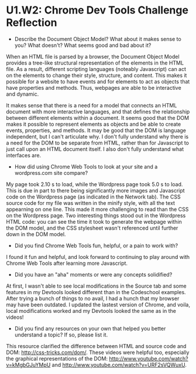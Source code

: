 # U1.W2: Chrome Dev Tools Challenge Reflection

* Describe the Document Object Model? What about it makes sense to you? What doesn't? What seems good and bad about it?

When an HTML file is parsed by a browser, the Document Object Model provides a tree-like structural representation of the elements in the HTML file. As a result, different scripting languages (noteably Javascript) can act on the elements to change their style, structure, and content. This makes it possible for a website to have events and for elements to act as objects that have properties and methods. Thus, webpages are able to be interactive and dynamic. 

It makes sense that there is a need for a model that connects an HTML document with more interactive languages, and that defines the relationship between different elements within a document. It seems good that the DOM makes it possible to represent elements as objects and be able to create events, properties, and methods. It may be good that the DOM is language independent, but I can't articulate why. I don't fully understand why there is a need for the DOM to be separate from HTML, rather than for Javascript to just call upon an HTML document itself. I also don't fully understand what interfaces are.



* How did using Chrome Web Tools to look at your site and a wordpress.com site compare?

My page took 2.10 s to load, while the Wordpress page took 5.0 s to load. This is due in part to there being significantly more images and Javascript code on the Wordpress page (as indicated in the Network tab).
The CSS source code for my file was written in the minify style, with all the text appearning on one line. This made it more challenging to read than the CSS on the Wordpress page. Two interesting things stood out in the Wordpress HTML code: you can see the time it took to generate the webpage within the DOM model, and the CSS stylesheet wasn't referenced until further down in the DOM model.



* Did you find Chrome Web Tools fun, helpful, or a pain to work with?

I found it fun and helpful, and look forward to continuing to play around with Chrome Web Tools after learning more Javascript.



* Did you have an "aha" moments or were any concepts solidified?

At first, I wasn't able to see local modifications in the Source tab and some features in my Devtools looked different than in the Codeschool examples. After trying a bunch of things to no avail, I had a hunch that my browser may have been outdated. I updated the lastest version of Chrome, and voila, local modifications worked and my Devtools looked the same as in the videos!



* Did you find any resources on your own that helped you better understand a topic? If so, please list it.

This resource clarified the difference between HTML and source code and DOM: http://css-tricks.com/dom/. These videos were helpful too, especially the graphical representations of the DOM: http://www.youtube.com/watch?v=kMgbGJuYMpU and http://www.youtube.com/watch?v=URF2sVQWuxU.

